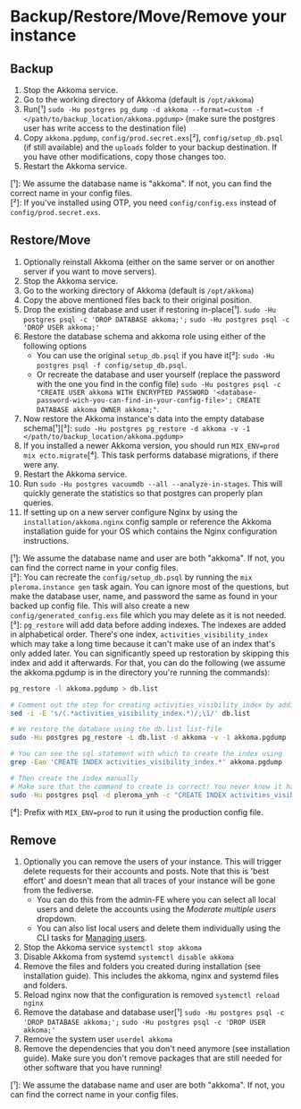 # Backup/Restore/Move/Remove your instance

## Backup

1. Stop the Akkoma service.
2. Go to the working directory of Akkoma (default is `/opt/akkoma`)
3. Run[¹] `sudo -Hu postgres pg_dump -d akkoma --format=custom -f </path/to/backup_location/akkoma.pgdump>` (make sure the postgres user has write access to the destination file)
4. Copy `akkoma.pgdump`, `config/prod.secret.exs`[²], `config/setup_db.psql` (if still available) and the `uploads` folder to your backup destination. If you have other modifications, copy those changes too.
5. Restart the Akkoma service.

[¹]: We assume the database name is "akkoma". If not, you can find the correct name in your config files.  
[²]: If you've installed using OTP, you need `config/config.exs` instead of `config/prod.secret.exs`.  

## Restore/Move

1. Optionally reinstall Akkoma (either on the same server or on another server if you want to move servers).
2. Stop the Akkoma service.
3. Go to the working directory of Akkoma (default is `/opt/akkoma`)
4. Copy the above mentioned files back to their original position.
5. Drop the existing database and user if restoring in-place[¹]. `sudo -Hu postgres psql -c 'DROP DATABASE akkoma;';` `sudo -Hu postgres psql -c 'DROP USER akkoma;'`
6. Restore the database schema and akkoma role using either of the following options
    * You can use the original `setup_db.psql` if you have it[²]: `sudo -Hu postgres psql -f config/setup_db.psql`.
    * Or recreate the database and user yourself (replace the password with the one you find in the config file) `sudo -Hu postgres psql -c "CREATE USER akkoma WITH ENCRYPTED PASSWORD '<database-password-wich-you-can-find-in-your-config-file>'; CREATE DATABASE akkoma OWNER akkoma;"`.
7. Now restore the Akkoma instance's data into the empty database schema[¹][³]: `sudo -Hu postgres pg_restore -d akkoma -v -1 </path/to/backup_location/akkoma.pgdump>`
8. If you installed a newer Akkoma version, you should run `MIX_ENV=prod mix ecto.migrate`[⁴]. This task performs database migrations, if there were any.
9. Restart the Akkoma service.
10. Run `sudo -Hu postgres vacuumdb --all --analyze-in-stages`. This will quickly generate the statistics so that postgres can properly plan queries.
11. If setting up on a new server configure Nginx by using the `installation/akkoma.nginx` config sample or reference the Akkoma installation guide for your OS which contains the Nginx configuration instructions.

[¹]: We assume the database name and user are both "akkoma". If not, you can find the correct name in your config files.  
[²]: You can recreate the `config/setup_db.psql` by running the `mix pleroma.instance gen` task again. You can ignore most of the questions, but make the database user, name, and password the same as found in your backed up config file. This will also create a new `config/generated_config.exs` file which you may delete as it is not needed.  
[³]: `pg_restore` will add data before adding indexes. The indexes are added in alphabetical order. There's one index, `activities_visibility_index` which may take a long time because it can't make use of an index that's only added later. You can significantly speed up restoration by skipping this index and add it afterwards. For that, you can do the following (we assume the akkoma.pgdump is in the directory you're running the commands):  

```sh
pg_restore -l akkoma.pgdump > db.list

# Comment out the step for creating activities_visibility_index by adding a semi colon at the start of the line
sed -i -E 's/(.*activities_visibility_index.*)/;\1/' db.list

# We restore the database using the db.list list-file
sudo -Hu postgres pg_restore -L db.list -d akkoma -v -1 akkoma.pgdump

# You can see the sql statement with which to create the index using
grep -Eao 'CREATE INDEX activities_visibility_index.*' akkoma.pgdump

# Then create the index manually
# Make sure that the command to create is correct! You never know it has changed since writing this guide
sudo -Hu postgres psql -d pleroma_ynh -c "CREATE INDEX activities_visibility_index ON public.activities USING btree (public.activity_visibility(actor, recipients, data), id DESC NULLS LAST) WHERE ((data ->> 'type'::text) = 'Create'::text);"
```
[⁴]: Prefix with `MIX_ENV=prod` to run it using the production config file.  

## Remove

1. Optionally you can remove the users of your instance. This will trigger delete requests for their accounts and posts. Note that this is 'best effort' and doesn't mean that all traces of your instance will be gone from the fediverse.
    * You can do this from the admin-FE where you can select all local users and delete the accounts using the *Moderate multiple users* dropdown.
    * You can also list local users and delete them individually using the CLI tasks for [Managing users](./CLI_tasks/user.md).
2. Stop the Akkoma service `systemctl stop akkoma`
3. Disable Akkoma from systemd `systemctl disable akkoma`
4. Remove the files and folders you created during installation (see installation guide). This includes the akkoma, nginx and systemd files and folders.
5. Reload nginx now that the configuration is removed `systemctl reload nginx`
6. Remove the database and database user[¹] `sudo -Hu postgres psql -c 'DROP DATABASE akkoma;';` `sudo -Hu postgres psql -c 'DROP USER akkoma;'`
7. Remove the system user `userdel akkoma`
8. Remove the dependencies that you don't need anymore (see installation guide). Make sure you don't remove packages that are still needed for other software that you have running!

[¹]: We assume the database name and user are both "akkoma". If not, you can find the correct name in your config files.  
